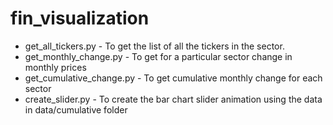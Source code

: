 # fin_visualization

* get_all_tickers.py - To get the list of all the tickers in the sector.
* get_monthly_change.py - To get for a particular sector change in monthly prices
* get_cumulative_change.py - To get cumulative monthly change for each sector
* create_slider.py - To create the bar chart slider animation using the data in data/cumulative folder
